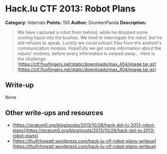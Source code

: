 # Hack.lu CTF 2013: Robot Plans

**Category:** Internals
**Points:** 150
**Author:** DrunkenPanda
**Description:**

> We have captured a robot from behind, while he dropped some cooling liquid into the bushes. We tried to interrogate the robot, but he still refuses to speak. Luckily we could extract files from the android's communication module. Hopefully we get some information about the robots' motives, before every information is swiped away...
> Here is the challenge: [https://ctf.fluxfingers.net/static/downloads/max_404/image.tar.gz](https://ctf.fluxfingers.net/static/downloads/max_404/image.tar.gz)

## Write-up

None

## Other write-ups and resources

* [https://stratum0.org/blog/posts/2013/10/26/hack-dot-lu-2013-robot-plans](https://stratum0.org/blog/posts/2013/10/26/hack-dot-lu-2013-robot-plans)
* [https://thufirhowatt.wordpress.com/hack-lu-ctf-robot-plans-writeup](https://thufirhowatt.wordpress.com/hack-lu-ctf-robot-plans-writeup)